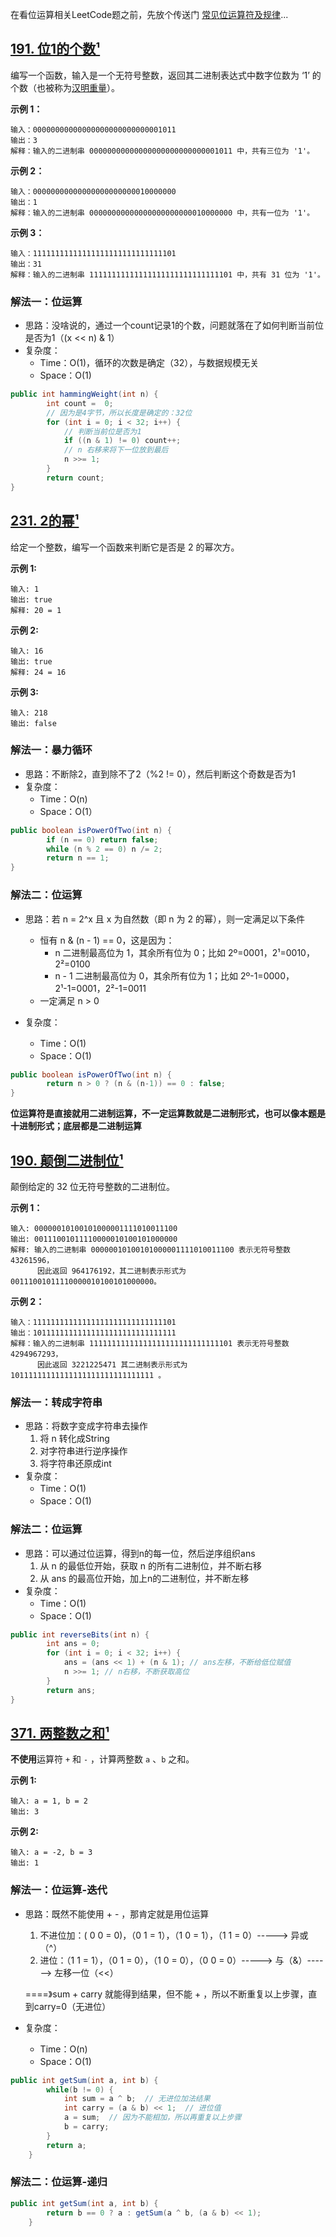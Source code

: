 在看位运算相关LeetCode题之前，先放个传送门 [常见位运算符及规律](https://blog.csdn.net/weixin_43935927/article/details/108967946)...
## [191. 位1的个数¹](https://leetcode-cn.com/problems/number-of-1-bits/)
编写一个函数，输入是一个无符号整数，返回其二进制表达式中数字位数为 ‘1’ 的个数（也被称为[汉明重量](https://baike.baidu.com/item/%E6%B1%89%E6%98%8E%E9%87%8D%E9%87%8F)）。

**示例 1：**

```
输入：00000000000000000000000000001011
输出：3
解释：输入的二进制串 00000000000000000000000000001011 中，共有三位为 '1'。
```

**示例 2：**

```
输入：00000000000000000000000010000000
输出：1
解释：输入的二进制串 00000000000000000000000010000000 中，共有一位为 '1'。
```

**示例 3：**

```
输入：11111111111111111111111111111101
输出：31
解释：输入的二进制串 11111111111111111111111111111101 中，共有 31 位为 '1'。
```

### 解法一：位运算

* 思路：没啥说的，通过一个count记录1的个数，问题就落在了如何判断当前位是否为1（(x << n)  & 1）
* 复杂度：
	* Time：O(1)，循环的次数是确定（32），与数据规模无关 
	* Space：O(1)
```java
public int hammingWeight(int n) {
        int count =  0;
        // 因为是4字节，所以长度是确定的：32位
        for (int i = 0; i < 32; i++) {
        	// 判断当前位是否为1
            if ((n & 1) != 0) count++;
            // n 右移来将下一位放到最后
            n >>= 1;
        }
        return count;
}
```

## [231. 2的幂¹](https://leetcode-cn.com/problems/power-of-two/)

给定一个整数，编写一个函数来判断它是否是 2 的幂次方。

**示例 1:**

```
输入: 1
输出: true
解释: 20 = 1
```

**示例 2:**

```
输入: 16
输出: true
解释: 24 = 16
```

**示例 3:**

```
输入: 218
输出: false
```

### 解法一：暴力循环

* 思路：不断除2，直到除不了2（%2 != 0），然后判断这个奇数是否为1
* 复杂度：
	* Time：O(n)
	* Space：O(1）

```java
public boolean isPowerOfTwo(int n) {
        if (n == 0) return false;
        while (n % 2 == 0) n /= 2;
        return n == 1;
}
```

### 解法二：位运算

* 思路：若 n = 2^x 且 x 为自然数（即 n 为 2 的幂），则一定满足以下条件
	* 恒有 n & (n - 1) == 0，这是因为：
		* n 二进制最高位为 1，其余所有位为 0；比如 2º=0001，2¹=0010，2²=0100
		* n - 1 二进制最高位为 0，其余所有位为 1；比如 2º-1=0000，2¹-1=0001，2²-1=0011
	* 一定满足 n > 0

* 复杂度：
	* Time：O(1)
	* Space：O(1)

 

```java
public boolean isPowerOfTwo(int n) {
        return n > 0 ? (n & (n-1)) == 0 : false;
}
```
 **位运算符是直接就用二进制运算，不一定运算数就是二进制形式，也可以像本题是十进制形式；底层都是二进制运算**

## [190. 颠倒二进制位¹](https://leetcode-cn.com/problems/reverse-bits/)

颠倒给定的 32 位无符号整数的二进制位。

**示例 1：**

```
输入: 00000010100101000001111010011100
输出: 00111001011110000010100101000000
解释: 输入的二进制串 00000010100101000001111010011100 表示无符号整数 43261596，
      因此返回 964176192，其二进制表示形式为 00111001011110000010100101000000。
```

**示例 2：**

```
输入：11111111111111111111111111111101
输出：10111111111111111111111111111111
解释：输入的二进制串 11111111111111111111111111111101 表示无符号整数 4294967293，
      因此返回 3221225471 其二进制表示形式为 10111111111111111111111111111111 。
```

### 解法一：转成字符串

* 思路：将数字变成字符串去操作
  1. 将 n 转化成String
  2. 对字符串进行逆序操作
  3. 将字符串还原成int
* 复杂度：
	* Time：O(1)
	* Space：O(1)
### 解法二：位运算

* 思路：可以通过位运算，得到n的每一位，然后逆序组织ans
  1. 从 n 的最低位开始，获取 n 的所有二进制位，并不断右移
  2. 从 ans 的最高位开始，加上n的二进制位，并不断左移
* 复杂度：
	* Time：O(1)
	* Space：O(1)

```java
public int reverseBits(int n) {
        int ans = 0;
        for (int i = 0; i < 32; i++) {
            ans = (ans << 1) + (n & 1); // ans左移，不断给低位赋值
            n >>= 1; // n右移，不断获取高位
        }
        return ans;
}
```
## [371. 两整数之和¹](https://leetcode-cn.com/problems/sum-of-two-integers/)

**不使用**运算符 `+` 和 `-` ，计算两整数 `a` 、`b` 之和。

**示例 1:**

```
输入: a = 1, b = 2
输出: 3
```

**示例 2:**

```
输入: a = -2, b = 3
输出: 1
```

### 解法一：位运算-迭代

* 思路：既然不能使用 + - ，那肯定就是用位运算

  1. 不进位加：( 0 0 = 0)，（0 1 = 1），（1 0 = 1），（1 1 = 0）-----> 异或（^）
  2. 进位：（1 1 = 1），（0 1 = 0），（1 0 = 0），（0 0 = 0）-----> 与（&）------> 左移一位（<<）

  ====》sum + carry 就能得到结果，但不能 + ，所以不断重复以上步骤，直到carry=0（无进位）
* 复杂度：
	* Time：O(n)
	* Space：O(1)

```java
public int getSum(int a, int b) {
        while(b != 0) {
            int sum = a ^ b;  // 无进位加法结果
            int carry = (a & b) << 1;  // 进位值
            a = sum;  // 因为不能相加，所以再重复以上步骤
            b = carry;
        }
        return a;
    }
```

### 解法二：位运算-递归

```java
public int getSum(int a, int b) {
        return b == 0 ? a : getSum(a ^ b, (a & b) << 1);
    }
```
